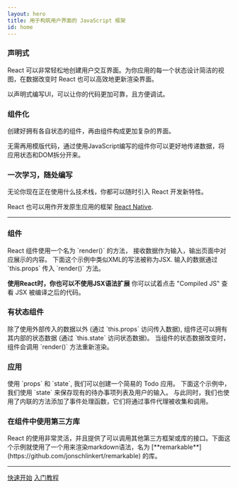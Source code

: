 ```yaml
---
layout: hero
title: 用于构筑用户界面的 JavaScript 框架
id: home
---
```


<section class="light home-section">
  <div class="marketing-row">
    <div class="marketing-col">
      <h3>声明式</h3>
      <p>React 可以非常轻松地创建用户交互界面。为你应用的每一个状态设计简洁的视图，在数据改变时 React 也可以高效地更新渲染界面。</p>
      <p>以声明式编写UI，可以让你的代码更加可靠，且方便调试。</p>
    </div>
    <div class="marketing-col">
      <h3>组件化</h3>
      <p>创建好拥有各自状态的组件，再由组件构成更加复杂的界面。</p>
      <p>无需再用模版代码，通过使用JavaScript编写的组件你可以更好地传递数据，将应用状态和DOM拆分开来。</p>
    </div>
    <div class="marketing-col">
      <h3>一次学习，随处编写</h3>
      <p>无论你现在正在使用什么技术栈，你都可以随时引入 React 开发新特性。</p>
      <p>React 也可以用作开发原生应用的框架 <a href="https://facebook.github.io/react-native/">React Native</a>.</p>
    </div>
  </div>
</section>
<hr class="home-divider" />
<section class="home-section">
  <div id="examples">
    <div class="example">
      <h3>组件</h3>
      <p>
        React 组件使用一个名为 `render()` 的方法， 接收数据作为输入，输出页面中对应展示的内容。 下面这个示例中类似XML的写法被称为JSX. 输入的数据通过 `this.props` 传入 `render()` 方法。
      </p>
      <p>
        <strong>使用React时，你也可以不使用JSX语法扩展</strong> 你可以试着点击 "Compiled JS" 查看 JSX 被编译之后的代码。
      </p>
      <div id="helloExample"></div>
    </div>
    <div class="example">
      <h3>有状态组件</h3>
      <p>
        除了使用外部传入的数据以外 (通过 `this.props` 访问传入数据), 组件还可以拥有其内部的状态数据 (通过 `this.state` 访问状态数据)。
        当组件的状态数据改变时， 组件会调用 `render()` 方法重新渲染。
      </p>
      <div id="timerExample"></div>
    </div>
    <div class="example">
      <h3>应用</h3>
      <p>
        使用 `props` 和 `state`, 我们可以创建一个简易的 Todo 应用。
        下面这个示例中，我们使用 `state` 来保存现有的待办事项列表及用户的输入。 与此同时，我们也使用了内联的方法添加了事件处理函数，它们将通过事件代理被收集和调用。
      </p>
      <div id="todoExample"></div>
    </div>
    <div class="example">
      <h3>在组件中使用第三方库</h3>
      <p>
        React 的使用非常灵活，并且提供了可以调用其他第三方框架或库的接口。下面这个示例就使用了一个用来渲染markdown语法，名为 [**remarkable**](https://github.com/jonschlinkert/remarkable) 的库。
      </p>
      <div id="markdownExample"></div>
    </div>
  </div>
  <script src="https://unpkg.com/remarkable@1.7.1/dist/remarkable.min.js"></script>
  <script src="/react/js/examples/hello.js"></script>
  <script src="/react/js/examples/timer.js"></script>
  <script src="/react/js/examples/todo.js"></script>
  <script src="/react/js/examples/markdown.js"></script>
</section>
<hr class="home-divider" />
<section class="home-bottom-section">
  <div class="buttons-unit">
    <a href="docs/hello-world.html" class="button">快速开始</a>
    <a href="tutorial/tutorial.html" class="button">入门教程</a>
  </div>
</section>
